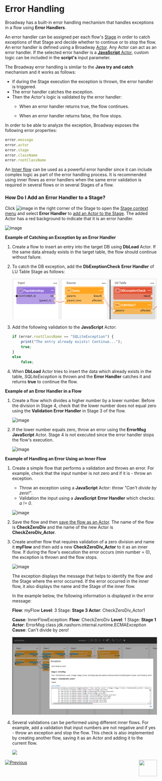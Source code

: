 #  Error Handling

Broadway has a built-in error handling mechanism that handles exceptions in a flow using **Error Handlers**. 

An error handler can be assigned per each flow's [Stage](19_broadway_flow_stages.md) in order to catch exceptions of that Stage and decide whether to continue or to stop the flow. An error handler is defined using a Broadway [Actor](03_broadway_actor.md). Any Actor can act as an error handler. If the selected error handler is a [**JavaScript** Actor](actors/01_javascript_actor.md), custom logic can be included in the **script's** input parameter.

The Broadway error handling is similar to the **Java try and catch** mechanism and it works as follows:

* If during the Stage execution the exception is thrown, the error handler is triggered.
* The error handler catches the exception.
* Then the Actor's logic is validated by the error handler: 
  * When an error handler returns true, the flow continues.

  * When an error handler returns false, the flow stops.

In order to be able to analyze the exception, Broadway exposes the following error properties:

~~~javascript
error.message
error.actor
error.stage
error.className
error.rootClassName
~~~

An [Inner flow](22_broadway_flow_inner_flows.md) can be used as a powerful error handler since it can include complex logic as part of the error handling process. It is recommended using inner flows as error handlers when the same error validation is required in several flows or in several Stages of a flow.

### How Do I Add an Error Handler to a Stage?

Click ![image](images/99_19_dots.PNG) in the right corner of the Stage to open the [Stage context menu](18_broadway_flow_window.md#stage-context-menu) and select **Error Handler** to [add an Actor to the Stage](03_broadway_actor.md#how-do-i-add-actor-to-stage). The added Actor has a red background to indicate that it is an error handler.

![image](images/99_24_01.PNG)

**Example of Catching an Exception by an Error Handler**

1. Create a flow to insert an entry into the target DB using **DbLoad** Actor. If the same data already exists in the target table, the flow should continue without failure.

2. To catch the DB exception, add the **DbExeptionCheck** **Error Handler** of LU Table Stage as follows:

   ![image](images/99_24_08.PNG)

3. Add the following validation to the **JavaScript** Actor:

   ~~~javascript
   if (error.rootClassName == "SQLiteException") {
       print("The entry already exists! Continue...");
       true;
   }
   else
       false;
   ~~~

4. When **DbLoad** Actor tries to insert the data which already exists in the table, *SQLiteException* is thrown and the **Error Handler** catches it and returns **true** to continue the flow.

**Example of an Error Handler in a Flow** 

1. Create a flow which divides a higher number by a lower number. Before the division in Stage 4, check that the lower number does not equal zero using the **Validation** **Error Handler** in Stage 3 of the flow. 

   ![image](images/99_24_02.PNG)

3. If the lower number equals zero, throw an error using the **ErrorMsg** **JavaScript** Actor. Stage 4 is not executed since the error handler stops the flow's execution. 

   ![image](images/99_24_03.PNG)

**Example of Handling an Error Using an Inner Flow**

1. Create a simple flow that performs a validation and throws an error. For example, check that the input number is not zero and if it is - throw an exception. 

   - Throw an exception using a **JavaScript** Actor: *throw "Can't divide by zero!"*.
   - Validation the input using a **JavaScript** **Error Handler** which checks: *a != 0*.

   ![image](images/99_24_04.PNG)

2. Save the flow and then [save the flow as an Actor](22_broadway_flow_inner_flows.md#save-as-actor). The name of the flow is **CheckZeroDiv** and the name of the new Actor is **CheckZeroDiv_Actor**.

3. Create another flow that requires validation of a zero division and name it **myFlow** and then add a new **CheckZeroDiv_Actor** to it as an inner flow. If during the flow's execution the error occurs (min number = 0), the exception is thrown and the flow stops.

   ![image](images/99_24_05.PNG)

   The exception displays the message that helps to identify the flow and the Stage where the error occurred. If the error occurred in the inner flow, it also displays the name and the Stage of the inner flow.

   In the example below, the following information is displayed in the error message:

   **Flow**: myFlow **Level**: 3 Stage: **Stage 3 Actor**: CheckZeroDiv_Actor1  

   **Cause**:  InnerFlowException: **Flow**: CheckZeroDiv **Level**: 1 Stage: **Stage 1 Actor**: ErrorMsg  class jdk.nashorn.internal.runtime.ECMAException **Cause**: Can't divide by zero!

   <img src="images/99_24_06.png"/>

4. Several validations can be performed using different inner flows. For example, add a validation that input numbers are not negative and if yes - throw an exception and stop the flow. This check is also implemented by creating another flow, saving it as an Actor and adding it to the current flow.

   <img src="images/99_24_07.PNG"/>

   

[![Previous](/articles/images/Previous.png)](23_transactions.md)[<img align="right" width="60" height="54" src="/articles/images/Next.png">](25_broadway_flow_window_run_and_debug_flow.md)

